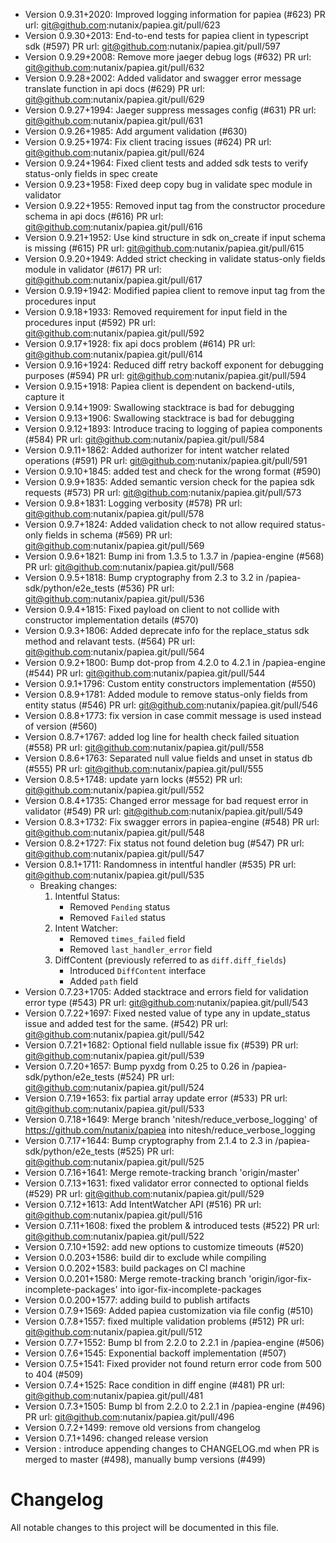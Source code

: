 - Version 0.9.31+2020: Improved logging information for papiea (#623) PR url: git@github.com:nutanix/papiea.git/pull/623
- Version 0.9.30+2013: End-to-end tests for papiea client in typescript sdk (#597) PR url: git@github.com:nutanix/papiea.git/pull/597
- Version 0.9.29+2008: Remove more jaeger debug logs (#632) PR url: git@github.com:nutanix/papiea.git/pull/632
- Version 0.9.28+2002: Added validator and swagger error message translate function in api docs (#629) PR url: git@github.com:nutanix/papiea.git/pull/629
- Version 0.9.27+1994: Jaeger suppress messages config (#631) PR url: git@github.com:nutanix/papiea.git/pull/631
- Version 0.9.26+1985: Add argument validation (#630)
- Version 0.9.25+1974: Fix client tracing issues (#624) PR url: git@github.com:nutanix/papiea.git/pull/624
- Version 0.9.24+1964: Fixed client tests and added sdk tests to verify status-only fields in spec create
- Version 0.9.23+1958: Fixed deep copy bug in validate spec module in validator
- Version 0.9.22+1955: Removed input tag from the constructor procedure schema in api docs (#616) PR url: git@github.com:nutanix/papiea.git/pull/616
- Version 0.9.21+1952: Use kind structure in sdk on_create if input schema is missing (#615) PR url: git@github.com:nutanix/papiea.git/pull/615
- Version 0.9.20+1949: Added strict checking in validate status-only fields module in validator (#617) PR url: git@github.com:nutanix/papiea.git/pull/617
- Version 0.9.19+1942: Modified papiea client to remove input tag from the procedures input
- Version 0.9.18+1933: Removed requirement for input field in the procedures input (#592) PR url: git@github.com:nutanix/papiea.git/pull/592
- Version 0.9.17+1928: fix api docs problem (#614) PR url: git@github.com:nutanix/papiea.git/pull/614
- Version 0.9.16+1924: Reduced diff retry backoff exponent for debugging purposes (#594) PR url: git@github.com:nutanix/papiea.git/pull/594
- Version 0.9.15+1918: Papiea client is dependent on backend-utils, capture it
- Version 0.9.14+1909: Swallowing stacktrace is bad for debugging
- Version 0.9.13+1906: Swallowing stacktrace is bad for debugging
- Version 0.9.12+1893: Introduce tracing to logging of papiea components (#584) PR url: git@github.com:nutanix/papiea.git/pull/584
- Version 0.9.11+1862: Added authorizer for intent watcher related operations (#591) PR url: git@github.com:nutanix/papiea.git/pull/591
- Version 0.9.10+1845: added test and check for the wrong format (#590)
- Version 0.9.9+1835: Added semantic version check for the papiea sdk requests (#573) PR url: git@github.com:nutanix/papiea.git/pull/573
- Version 0.9.8+1831: Logging verbosity (#578) PR url: git@github.com:nutanix/papiea.git/pull/578
- Version 0.9.7+1824: Added validation check to not allow required status-only fields in schema (#569) PR url: git@github.com:nutanix/papiea.git/pull/569
- Version 0.9.6+1821: Bump ini from 1.3.5 to 1.3.7 in /papiea-engine (#568) PR url: git@github.com:nutanix/papiea.git/pull/568
- Version 0.9.5+1818: Bump cryptography from 2.3 to 3.2 in /papiea-sdk/python/e2e_tests (#536) PR url: git@github.com:nutanix/papiea.git/pull/536
- Version 0.9.4+1815: Fixed payload on client to not collide with constructor implementation details (#570)
- Version 0.9.3+1806: Added deprecate info for the replace_status sdk method and relavant tests. (#564) PR url: git@github.com:nutanix/papiea.git/pull/564
- Version 0.9.2+1800: Bump dot-prop from 4.2.0 to 4.2.1 in /papiea-engine (#544) PR url: git@github.com:nutanix/papiea.git/pull/544
- Version 0.9.1+1796: Custom entity constructors implementation (#550)
- Version 0.8.9+1781: Added module to remove status-only fields from entity status (#546) PR url: git@github.com:nutanix/papiea.git/pull/546
- Version 0.8.8+1773: fix version in case commit message is used instead of version (#560)
- Version 0.8.7+1767: added log line for health check failed situation (#558) PR url: git@github.com:nutanix/papiea.git/pull/558
- Version 0.8.6+1763: Separated null value fields and unset in status db (#555) PR url: git@github.com:nutanix/papiea.git/pull/555
- Version 0.8.5+1748: update yarn locks (#552) PR url: git@github.com:nutanix/papiea.git/pull/552
- Version 0.8.4+1735: Changed error message for bad request error in validator (#549) PR url: git@github.com:nutanix/papiea.git/pull/549
- Version 0.8.3+1732: Fix swagger errors in papiea-engine (#548) PR url: git@github.com:nutanix/papiea.git/pull/548
- Version 0.8.2+1727: Fix status not found deletion bug (#547) PR url: git@github.com:nutanix/papiea.git/pull/547
- Version 0.8.1+1711: Randomness in intentful handler (#535) PR url: git@github.com:nutanix/papiea.git/pull/535
  * Breaking changes:
    1. Intentful Status:
        * Removed `Pending` status
        * Removed `Failed` status
    2. Intent Watcher:
        * Removed `times_failed` field
        * Removed `last_handler_error` field
    3. DiffContent (previously referred to as `diff.diff_fields`)
        * Introduced `DiffContent` interface
        * Added `path` field
- Version 0.7.23+1705: Added stacktrace and errors field for validation error type (#543) PR url: git@github.com:nutanix/papiea.git/pull/543
- Version 0.7.22+1697: Fixed nested value of type any in update_status issue and added test for the same. (#542) PR url: git@github.com:nutanix/papiea.git/pull/542
- Version 0.7.21+1682: Optional field nullable issue fix (#539) PR url: git@github.com:nutanix/papiea.git/pull/539
- Version 0.7.20+1657: Bump pyxdg from 0.25 to 0.26 in /papiea-sdk/python/e2e_tests (#524) PR url: git@github.com:nutanix/papiea.git/pull/524
- Version 0.7.19+1653: fix partial array update error (#533) PR url: git@github.com:nutanix/papiea.git/pull/533
- Version 0.7.18+1649: Merge branch 'nitesh/reduce_verbose_logging' of https://github.com/nutanix/papiea into nitesh/reduce_verbose_logging
- Version 0.7.17+1644: Bump cryptography from 2.1.4 to 2.3 in /papiea-sdk/python/e2e_tests (#525) PR url: git@github.com:nutanix/papiea.git/pull/525
- Version 0.7.16+1641: Merge remote-tracking branch 'origin/master'
- Version 0.7.13+1631: fixed validator error connected to optional fields (#529) PR url: git@github.com:nutanix/papiea.git/pull/529
- Version 0.7.12+1613: Add IntentWatcher API (#516) PR url: git@github.com:nutanix/papiea.git/pull/516
- Version 0.7.11+1608: fixed the problem & introduced tests (#522) PR url: git@github.com:nutanix/papiea.git/pull/522
- Version 0.7.10+1592: add new options to customize timeouts (#520)
- Version 0.0.203+1586: build dir to exclude while compiling
- Version 0.0.202+1583: build packages on CI machine
- Version 0.0.201+1580: Merge remote-tracking branch 'origin/igor-fix-incomplete-packages' into igor-fix-incomplete-packages
- Version 0.0.200+1577: adding build to publish artifacts
- Version 0.7.9+1569: Added papiea customization via file config (#510)
- Version 0.7.8+1557: fixed multiple validation problems (#512) PR url: git@github.com:nutanix/papiea.git/pull/512
- Version 0.7.7+1552: Bump bl from 2.2.0 to 2.2.1 in /papiea-engine (#506)
- Version 0.7.6+1545: Exponential backoff implementation (#507)
- Version 0.7.5+1541: Fixed provider not found return error code from 500 to 404 (#509)
- Version 0.7.4+1525: Race condition in diff engine (#481) PR url: git@github.com:nutanix/papiea.git/pull/481
- Version 0.7.3+1505: Bump bl from 2.2.0 to 2.2.1 in /papiea-engine (#496) PR url: git@github.com:nutanix/papiea.git/pull/496
- Version 0.7.2+1499: remove old versions from changelog
- Version 0.7.1+1496: changed release version
- Version : introduce appending changes to CHANGELOG.md when PR is merged to master (#498), manually bump versions (#499)
# Changelog

All notable changes to this project will be documented in this file.
